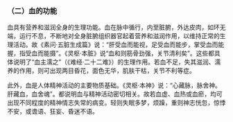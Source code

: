 ### （二）血的功能

血具有营养和滋润全身的生理功能。血在脉中循行，内至脏腑，外达皮肉，如环无端，运行不息，不断地对全身脏腑组织器官起着营养和滋润作用，以维持正常的生理活动。故《素问·五脏生成篇》说：“肝受血而能视，足受血而能步，掌受血而能握，指受血而能摄”。《灵枢·本脏》说“血和则筋骨劲强，关节清利矣”。这些都具体说明了“血主濡之”（《难经·二十二难》）的生理作用。若血不足，失其滋润、濡养的作用，则可出现两目昏花，面色无华，肌肤干枯，关节不利等症。

此外，血是人体精神活动的主要物质基础。《灵枢·本神》说：“心藏脉，脉舍神。肝藏血，血舍魂”。都说明血与精神活动密切相关。故若血虚、血热或血瘀，均可出现不同程度的精神情志失常的病变。轻则失眠多梦，烦躁，重则神志恍忽，惊悸不安，或谵语、狂妄、昏迷不语。
